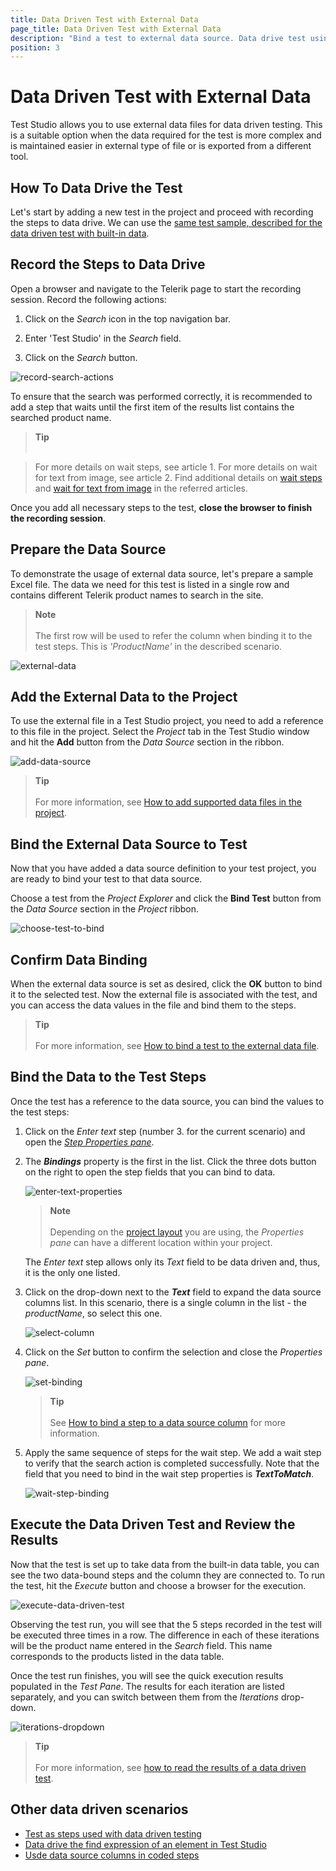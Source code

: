 ```yaml
---
title: Data Driven Test with External Data
page_title: Data Driven Test with External Data
description: "Bind a test to external data source. Data drive test using an excel sheet. Data drive test using XML file. Data drive test using database. Data drive test using SCV file. "
position: 3
---
```

# Data Driven Test with External Data

Test Studio allows you to use external data files for data driven testing. This is a suitable option when the data required for the test is more complex and is maintained easier in external type of file or is exported from a different tool.

## How To Data Drive the Test

Let's start by adding a  new test in the project and proceed with recording the steps to data drive. We can use the <a href="/automated-tests/data-drive-test/local-data-driven-test" target="_blank">same test sample, described for the data driven test with built-in data</a>.

## Record the Steps to Data Drive

Open a browser and navigate to the Telerik page to start the recording session. Record the following actions:

1. Click on the _Search_ icon in the top navigation bar.

1. Enter 'Test Studio' in the _Search_ field.

1. Click on the _Search_ button.

![record-search-actions](/img/automated-tests/data-drive-test/local-data-driven-test/record-search-actions.png)

To ensure that the search was performed correctly, it is recommended to add a step that waits until the first item of the results list contains the searched product name.

> __Tip__
><br>
><br>

> For more details on wait steps, see article 1.
> For more details on wait for text from image, see article 2.
> Find additional details on <a href="/features/recorder/advanced-recording-tools/element-steps/verifications/wait" target="_blank">wait steps</a> and <a href="/features/recorder/advanced-recording-tools/element-steps/verifications/text-from-image" target="_blank">wait for text from image</a> in the referred articles.

Once you add all necessary steps to the test, __close the browser to finish the recording session__.

## Prepare the Data Source

To demonstrate the usage of external data source, let's prepare a sample Excel file. The data we need for this test is listed in a single row and contains different Telerik product names to search in the site.

> __Note__
><br>
><br>
The first row will be used to refer the column when binding it to the test steps. This is _'ProductName'_ in the described scenario.

![external-data](/img/automated-tests/data-drive-test/external-data-driven-test/external-data.png)

## Add the External Data to the Project

To use the external file in a Test Studio project, you need to add a reference to this file in the project. Select the _Project_ tab in the Test Studio window and hit the __Add__ button from the _Data Source_ section in the ribbon.

![add-data-source](/img/automated-tests/data-drive-test/bind-test-data-source/add-data-source.png)

> __Tip__
><br>
><br>
> For more information, see <a href="/features/data-driven-testing/add-data-source" target="_blank">How to add supported data files in the project</a>.

## Bind the External Data Source to Test

Now that you have added a data source definition to your test project, you are ready to bind your test to that data source.

Choose a test from the _Project Explorer_ and click the __Bind Test__ button from the _Data Source_ section in the _Project_ ribbon.

![choose-test-to-bind](/img/automated-tests/data-drive-test/bind-test-data-source/choose-test-to-bind.png)

## Confirm Data Binding

When the external data source is set as desired, click the __OK__ button to bind it to the selected test. Now the external file is associated with the test, and you can access the data values in the file and bind them to the steps.

> __Tip__
><br>
><br>
> For more information, see <a href="/features/data-driven-testing/bind-test-data-source" target="_blank">How to bind a test to the external data file</a>.

## Bind the Data to the Test Steps

Once the test has a reference to the data source, you can bind the values to the test steps:

1. Click on the _Enter text_ step (number 3. for the current scenario) and open the <a href="/features/test-maintenance/test-step-properties" target="_blank">_Step Properties pane_</a>.

1. The ___Bindings___ property is the first in the list. Click the three dots button on the right to open the step fields that you can bind to data.

    ![enter-text-properties](/img/automated-tests/data-drive-test/local-data-driven-test/enter-text-properties.png)

    > __Note__
    ><br>
    ><br>
    > Depending on the <a href="/automated-tests/customize-project/custom-layout" target="_blank">project layout</a> you are using, the _Properties pane_ can have a different location within your project.

    The _Enter text_ step allows only its _Text_ field to be data driven and, thus, it is the only one listed.

1. Click on the drop-down next to the  ___Text___ field to expand the data source columns list. In this scenario, there is a single column in the list - the _productName_, so select this one.

    ![select-column](/img/automated-tests/data-drive-test/local-data-driven-test/select-column.png)

1. Click on the _Set_ button to confirm the selection and close the _Properties pane_.

    ![set-binding](/img/automated-tests/data-drive-test/local-data-driven-test/set-binding.png)

    > __Tip__
    ><br>
    ><br>
    > See <a href="/features/data-driven-testing/attach-columns-input-values" target="_blank">How to bind a step to a data source column</a> for more information.

1. Apply the same sequence of steps for the wait step. We add a wait step to verify that the search action is completed successfully. Note that the field that you need to bind in the wait step properties is ___TextToMatch___.

    ![wait-step-binding](/img/automated-tests/data-drive-test/local-data-driven-test/wait-step-binding.png)

## Execute the Data Driven Test and Review the Results

Now that the test is set up to take data from the built-in data table, you can see the two data-bound steps and the column they are connected to. To run the test, hit the _Execute_ button and choose a browser for the execution.

![execute-data-driven-test](/img/automated-tests/data-drive-test/local-data-driven-test/execute-data-driven-test.png)

Observing the test run, you will see that the 5 steps recorded in the test will be executed three times in a row. The difference in each of these iterations will be the product name entered in the _Search_ field. This name corresponds to the products listed in the data table.

Once the test run finishes, you will see the quick execution results populated in the _Test Pane_. The results for each iteration are listed separately, and you can switch between them from the _Iterations_ drop-down.

![iterations-dropdown](/img/automated-tests/data-drive-test/local-data-driven-test/iterations-dropdown.png)

> __Tip__
><br>
><br>
> For more information, see <a href="/automated-tests/data-drive-test/ddt-results#summary-results" target="_blank">how to read the results of a data driven test</a>.

## Other data driven scenarios

- <a href="/automated-tests/data-drive-test/multi-level-tests" target="_blank">Test as steps used with data driven testing</a>
- <a href="/automated-tests/elements/find-element#data-driven-find-expression" target="_blank">Data drive the find expression of an element in Test Studio</a>
- <a href="/automated-tests/data-drive-test/data-binding-in-code" target="_blank">Usde data source columns in coded steps</a>
